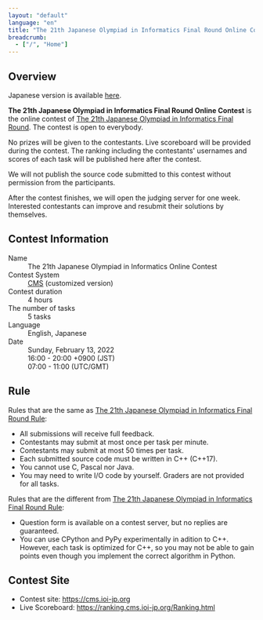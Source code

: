 ```yaml
---
layout: "default"
language: "en"
title: "The 21th Japanese Olympiad in Informatics Final Round Online Contest"
breadcrumb:
  - ["/", "Home"]
---
```


## Overview

Japanese version is available [here](./index.html).

**The 21th Japanese Olympiad in Informatics Final Round Online Contest** is the online contest of [The 21th Japanese Olympiad in Informatics Final Round](https://www.ioi-jp.org/joi/2021/honsen.html).
The contest is open to everybody.

No prizes will be given to the contestants. Live scoreboard will be provided during the contest. The ranking including the contestants' usernames and scores of each task will be published here after the contest.

We will not publish the source code submitted to this contest without permission from the participants.

After the contest finishes, we will open the judging server for one week. Interested contestants can improve and resubmit their solutions by themselves.

## Contest Information

<dl>
  <dt>Name</dt>
    <dd>The 21th Japanese Olympiad in Informatics Online Contest</dd>

  <dt>Contest System</dt>
  <dd>
  <a href="https://github.com/cms-dev/cms/">CMS</a> (customized version)
  </dd>

  <dt>Contest duration</dt>
  <dd>4 hours</dd>

  <dt>The number of tasks</dt>
  <dd>5 tasks</dd>

  <dt>Language</dt>
  <dd>English, Japanese</dd>

  <dt>Date</dt>
  <dd>Sunday, February 13, 2022</dd>
  <dd>16:00 - 20:00 +0900 (JST)</dd>
  <dd>07:00 - 11:00 (UTC/GMT)</dd>
</dl>

## Rule

Rules that are the same as [The 21th Japanese Olympiad in Informatics Final Round Rule](https://www.ioi-jp.org/joi/2021/2022-ho-outline.html):

- All submissions will receive full feedback.
- Contestants may submit at most once per task per minute.
- Contestants may submit at most 50 times per task.
- Each submitted source code must be written in C++ (C++17).
- You cannot use C, Pascal nor Java.
- You may need to write I/O code by yourself. Graders are not provided for all tasks.

Rules that are the different from [The 21th Japanese Olympiad in Informatics Final Round Rule](https://www.ioi-jp.org/joi/2021/2022-ho-outline.html):

- Question form is available on a contest server, but no replies are guaranteed.
- You can use CPython and PyPy experimentally in adition to C++. However, each task is optimized for C++, so you may not be able to gain points even though you implement the correct algorithm in Python.

## Contest Site

- Contest site: https://cms.ioi-jp.org
- Live Scoreboard: https://ranking.cms.ioi-jp.org/Ranking.html
